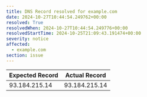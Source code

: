```yaml
---
title: DNS Record resolved for example.com
date: 2024-10-27T10:44:54.249762+00:00
resolved: True
resolvedWhen: 2024-10-27T10:44:54.249776+00:00
resolvedStartTime: 2024-10-25T21:09:43.191474+00:00
severity: notice
affected:
  - example.com
section: issue
---
```


| Expected Record  | Actual Record  |
|------------------|----------------|
| 93.184.215.14 | 93.184.215.14 |
